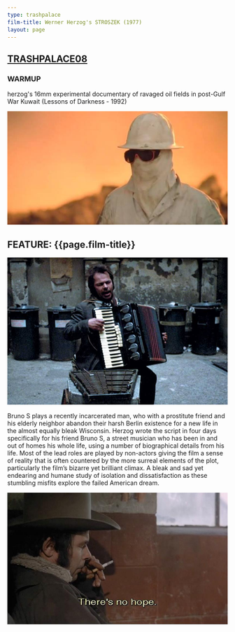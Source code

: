 ```yaml
---
type: trashpalace
film-title: Werner Herzog's STROSZEK (1977)
layout: page
---
```


## [TRASHPALACE08]({{page.url}})

### WARMUP
 herzog's 16mm experimental documentary of ravaged oil fields in post-Gulf War Kuwait (Lessons of Darkness - 1992)

![warmupfilm](/images/trashpalace/TP08-warmup0.jpg)

## FEATURE: {{page.film-title}}

![poster](/images/trashpalace/TP08-0.jpg)

Bruno S plays a recently incarcerated man, who with a prostitute friend and his elderly neighbor abandon their harsh Berlin existence for a new life in the almost equally bleak Wisconsin.
Herzog wrote the script in four days specifically for his friend Bruno S, a street musician who has been in and out of homes his whole life, using a number of biographical details from his life. Most of the lead roles are played by non-actors giving the film a sense of reality that is often countered by the more surreal elements of the plot, particularly the film’s bizarre yet brilliant climax. A bleak and sad yet endearing and humane study of isolation and dissatisfaction as these stumbling misfits explore the failed American dream.

![poster](/images/trashpalace/TP08-1.jpg)



